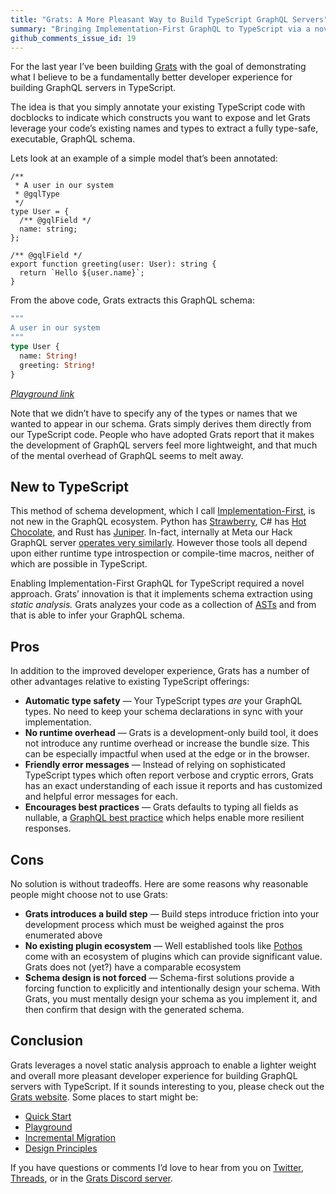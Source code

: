 ```yaml
---
title: "Grats: A More Pleasant Way to Build TypeScript GraphQL Servers"
summary: "Bringing Implementation-First GraphQL to TypeScript via a novel static analysis approach."
github_comments_issue_id: 19
---
```


For the last year I’ve been building [Grats](https://grats.capt.dev/) with the goal of demonstrating what I believe to be a fundamentally better developer experience for building GraphQL servers in TypeScript.

The idea is that you simply annotate your existing TypeScript code with docblocks to indicate which constructs you want to expose and let Grats leverage your code’s existing names and types to extract a fully type-safe, executable, GraphQL schema.

Lets look at an example of a simple model that’s been annotated:

```tsx
/**
 * A user in our system
 * @gqlType
 */
type User = {
  /** @gqlField */
  name: string;
};

/** @gqlField */
export function greeting(user: User): string {
  return `Hello ${user.name}`;
}
```

From the above code, Grats extracts this GraphQL schema:

```graphql
"""
A user in our system
"""
type User {
  name: String!
  greeting: String!
}
```

[_Playground link_](https://grats.capt.dev/playground/#N4IgJg9gxiBcIHoBUSAEAdAdqtBBVArgM4CmATqgJbYQEVECeRALiQLZY6oACA5gI4AbACoMADiU5IEWZuJKoAqqQoBeVME6pkaPkIBilEoLA4Z2VJgCGbErFQsy1XgG4sAXyxYdPAYMPGptJYJAAeYhBkzKgAZgSYUMyUENi8ZCQkSZi8ABTE5PbK5ACU9o7OGlrpzHTYAAYAEsaCEKgAJMD5ZAB01rbudW6Y7iAANCBQKTGUvHCgmASCglYARoIkAEIMACIkMVaLzHDMZAQk4+kRUaISAMpQTmLMNyQAomRkkUTHpyTu4wA3IwAdzmIFozDEBGYAHknslMHAQEQwIIxsiABYQYEAcTIVmYRG2lHSiUoAJI31g+0EpH+IAAaq8AEq3ACSMIAcnAAIzuIA)

Note that we didn’t have to specify any of the types or names that we wanted to appear in our schema. Grats simply derives them directly from our TypeScript code. People who have adopted Grats report that it makes the development of GraphQL servers feel more lightweight, and that much of the mental overhead of GraphQL seems to melt away.

## New to TypeScript

This method of schema development, which I call [Implementation-First](https://jordaneldredge.com/blog/implementation-first/), is not new in the GraphQL ecosystem. Python has [Strawberry](https://strawberry.rocks/), C# has [Hot Chocolate](https://chillicream.com/docs/hotchocolate/), and Rust has [Juniper](https://github.com/graphql-rust/juniper). In-fact, internally at Meta our Hack GraphQL server [operates very similarly](https://youtu.be/G_zipR8Y8Ks?t=1159). However those tools all depend upon either runtime type introspection or compile-time macros, neither of which are possible in TypeScript.

Enabling Implementation-First GraphQL for TypeScript required a novel approach. Grats’ innovation is that it implements schema extraction using _static analysis._ Grats analyzes your code as a collection of [ASTs](https://en.wikipedia.org/wiki/Abstract_syntax_tree) and from that is able to infer your GraphQL schema.

## Pros

In addition to the improved developer experience, Grats has a number of other advantages relative to existing TypeScript offerings:

- **Automatic type safety** — Your TypeScript types _are_ your GraphQL types. No need to keep your schema declarations in sync with your implementation.
- **No runtime overhead** — Grats is a development-only build tool, it does not introduce any runtime overhead or increase the bundle size. This can be especially impactful when used at the edge or in the browser.
- **Friendly error messages** — Instead of relying on sophisticated TypeScript types which often report verbose and cryptic errors, Grats has an exact understanding of each issue it reports and has customized and helpful error messages for each.
- **Encourages best practices** — Grats defaults to typing all fields as nullable, a [GraphQL best practice](https://graphql.org/learn/best-practices/#nullability) which helps enable more resilient responses.

## Cons

No solution is without tradeoffs. Here are some reasons why reasonable people might choose not to use Grats:

- **Grats introduces a build step** — Build steps introduce friction into your development process which must be weighed against the pros enumerated above
- **No existing plugin ecosystem** — Well established tools like [Pothos](https://pothos-graphql.dev/) come with an ecosystem of plugins which can provide significant value. Grats does not (yet?) have a comparable ecosystem
- **Schema design is not forced** — Schema-first solutions provide a forcing function to explicitly and intentionally design your schema. With Grats, you must mentally design your schema as you implement it, and then confirm that design with the generated schema.

## Conclusion

Grats leverages a novel static analysis approach to enable a lighter weight and overall more pleasant developer experience for building GraphQL servers with TypeScript. If it sounds interesting to you, please check out the [Grats website](https://grats.capt.dev/). Some places to start might be:

- [Quick Start](https://grats.capt.dev/docs/getting-started/quick-start)
- [Playground](https://grats.capt.dev/playground)
- [Incremental Migration](https://grats.capt.dev/docs/guides/incremental-migration)
- [Design Principles](https://grats.capt.dev/docs/faq/design-principles)

If you have questions or comments I’d love to hear from you on [Twitter](https://twitter.com/captbaritone/), [Threads](https://www.threads.net/@captbaritone), or in the [Grats Discord server](https://discord.gg/xBf4gxPefu).

